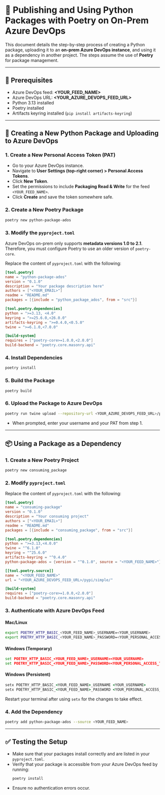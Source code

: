 # 🚀 Publishing and Using Python Packages with Poetry on On-Prem Azure DevOps

This document details the step-by-step process of creating a Python package, uploading it to an **on-prem Azure DevOps instance**, and using it as a dependency in another project. The steps assume the use of **Poetry** for package management.

---

## 📌 Prerequisites
- Azure DevOps feed: **<YOUR_FEED_NAME>**
- Azure DevOps URL: **<YOUR_AZURE_DEVOPS_FEED_URL>**
- Python 3.13 installed
- Poetry installed
- Artifacts keyring installed (`pip install artifacts-keyring`)

---

## 🔑 Creating a New Python Package and Uploading to Azure DevOps

### 1. Create a New Personal Access Token (PAT)
- Go to your Azure DevOps instance.
- Navigate to **User Settings (top-right corner) > Personal Access Tokens**.
- Click **New Token**.
- Set the permissions to include **Packaging Read & Write** for the feed `<YOUR_FEED_NAME>`.
- Click **Create** and save the token somewhere safe.

### 2. Create a New Poetry Package
```bash
poetry new python-package-ados
```

### 3. Modify the `pyproject.toml`
Azure DevOps on-prem only supports **metadata versions 1.0 to 2.1**. Therefore, you must configure Poetry to use an older version of `poetry-core`.

Replace the content of `pyproject.toml` with the following:

```toml
[tool.poetry]
name = "python-package-ados"
version = "0.1.0"
description = "Your package description here"
authors = ["<YOUR_EMAIL>"]
readme = "README.md"
packages = [{include = "python_package_ados", from = "src"}]

[tool.poetry.dependencies]
python = ">=3.13, <4.0"
keyring = ">=25.6.0,<26.0.0"
artifacts-keyring = ">=0.4.0,<0.5.0"
twine = ">=6.1.0,<7.0.0"

[build-system]
requires = ["poetry-core>=1.0.0,<2.0.0"]
build-backend = "poetry.core.masonry.api"
```

### 4. Install Dependencies
```bash
poetry install
```

### 5. Build the Package
```bash
poetry build
```

### 6. Upload the Package to Azure DevOps
```bash
poetry run twine upload --repository-url <YOUR_AZURE_DEVOPS_FEED_URL>/pypi/upload/ dist/*
```

- When prompted, enter your username and your PAT from step 1.

---

## 📦 Using a Package as a Dependency

### 1. Create a New Poetry Project
```bash
poetry new consuming_package
```

### 2. Modify `pyproject.toml`
Replace the content of `pyproject.toml` with the following:

```toml
[tool.poetry]
name = "consuming-package"
version = "0.1.0"
description = "Your consuming project"
authors = ["<YOUR_EMAIL>"]
readme = "README.md"
packages = [{include = "consuming_package", from = "src"}]

[tool.poetry.dependencies]
python = ">=3.13,<4.0.0"
twine = "^6.1.0"
keyring = "^25.6.0"
artifacts-keyring = "^0.4.0"
python-package-ados = {version = "^0.1.0", source = "<YOUR_FEED_NAME>"}

[[tool.poetry.source]]
name = "<YOUR_FEED_NAME>"
url = "<YOUR_AZURE_DEVOPS_FEED_URL>/pypi/simple/"

[build-system]
requires = ["poetry-core>=1.0.0,<2.0.0"]
build-backend = "poetry.core.masonry.api"
```

### 3. Authenticate with Azure DevOps Feed

#### Mac/Linux
```bash
export POETRY_HTTP_BASIC_<YOUR_FEED_NAME>_USERNAME=<YOUR_USERNAME>
export POETRY_HTTP_BASIC_<YOUR_FEED_NAME>_PASSWORD=<YOUR_PERSONAL_ACCESS_TOKEN>
```

#### Windows (Temporary)
```cmd
set POETRY_HTTP_BASIC_<YOUR_FEED_NAME>_USERNAME=<YOUR_USERNAME>
set POETRY_HTTP_BASIC_<YOUR_FEED_NAME>_PASSWORD=<YOUR_PERSONAL_ACCESS_TOKEN>
```

#### Windows (Persistent)
```cmd
setx POETRY_HTTP_BASIC_<YOUR_FEED_NAME>_USERNAME <YOUR_USERNAME>
setx POETRY_HTTP_BASIC_<YOUR_FEED_NAME>_PASSWORD <YOUR_PERSONAL_ACCESS_TOKEN>
```
Restart your terminal after using `setx` for the changes to take effect.

### 4. Add the Dependency
```bash
poetry add python-package-ados --source <YOUR_FEED_NAME>
```

---

## ✅ Testing the Setup
- Make sure that your packages install correctly and are listed in your `pyproject.toml`.
- Verify that your package is accessible from your Azure DevOps feed by running:
  ```bash
  poetry install
  ```
- Ensure no authentication errors occur.

